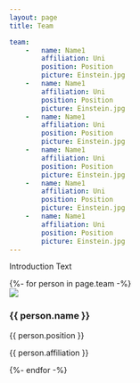 ```yaml
---
layout: page
title: Team

team:
    -   name: Name1
        affiliation: Uni
        position: Position
        picture: Einstein.jpg
    -   name: Name1
        affiliation: Uni
        position: Position
        picture: Einstein.jpg
    -   name: Name1
        affiliation: Uni
        position: Position
        picture: Einstein.jpg
    -   name: Name1
        affiliation: Uni
        position: Position
        picture: Einstein.jpg
    -   name: Name1
        affiliation: Uni
        position: Position
        picture: Einstein.jpg
    -   name: Name1
        affiliation: Uni
        position: Position
        picture: Einstein.jpg
---
```



Introduction Text

<!-- This code inserts all team members. To add a team member, edit the team list above-->
<div class="pt-8 flex justify-center">
  <div class="flex flex-wrap justify-center max-w-screen-lg">
    {%- for person in page.team -%}
      <div class="flex justify-center w-full md:w-1/2 lg:w-1/3 xl:w-1/4 px-4 mb-8">
        <div class="bg-white rounded-sm text-center shadow-md p-6 w-full max-w-sm">
          <div class="flex justify-center pb-4">
            <img class="shadow rounded-full max-w-full h-auto align-middle border-none max-h-50" src="/assets/img/{{person.picture}}">
          </div>
          <h3 class="text-xl font-semibold text-gray-800 mb-2">{{ person.name }}</h3>
          <p class="text-sm text-gray-600">{{ person.position }}</p>
          <p class="text-sm text-gray-600 mt-4">{{ person.affiliation }}</p>
        </div>
      </div>
    {%- endfor -%}
  </div>
</div>